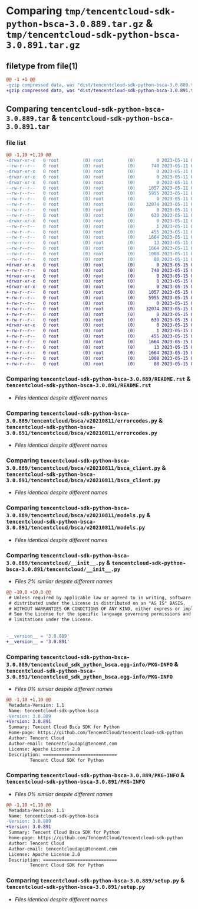 # Comparing `tmp/tencentcloud-sdk-python-bsca-3.0.889.tar.gz` & `tmp/tencentcloud-sdk-python-bsca-3.0.891.tar.gz`

## filetype from file(1)

```diff
@@ -1 +1 @@
-gzip compressed data, was "dist/tencentcloud-sdk-python-bsca-3.0.889.tar", last modified: Thu May 11 02:23:26 2023, max compression
+gzip compressed data, was "dist/tencentcloud-sdk-python-bsca-3.0.891.tar", last modified: Mon May 15 02:35:55 2023, max compression
```

## Comparing `tencentcloud-sdk-python-bsca-3.0.889.tar` & `tencentcloud-sdk-python-bsca-3.0.891.tar`

### file list

```diff
@@ -1,19 +1,19 @@
-drwxr-xr-x   0 root         (0) root         (0)        0 2023-05-11 02:23:26.000000 tencentcloud-sdk-python-bsca-3.0.889/
--rw-r--r--   0 root         (0) root         (0)      740 2023-05-11 02:23:25.000000 tencentcloud-sdk-python-bsca-3.0.889/README.rst
-drwxr-xr-x   0 root         (0) root         (0)        0 2023-05-11 02:23:26.000000 tencentcloud-sdk-python-bsca-3.0.889/tencentcloud/
-drwxr-xr-x   0 root         (0) root         (0)        0 2023-05-11 02:23:26.000000 tencentcloud-sdk-python-bsca-3.0.889/tencentcloud/bsca/
-drwxr-xr-x   0 root         (0) root         (0)        0 2023-05-11 02:23:26.000000 tencentcloud-sdk-python-bsca-3.0.889/tencentcloud/bsca/v20210811/
--rw-r--r--   0 root         (0) root         (0)     1057 2023-05-11 02:23:25.000000 tencentcloud-sdk-python-bsca-3.0.889/tencentcloud/bsca/v20210811/errorcodes.py
--rw-r--r--   0 root         (0) root         (0)     5955 2023-05-11 02:23:25.000000 tencentcloud-sdk-python-bsca-3.0.889/tencentcloud/bsca/v20210811/bsca_client.py
--rw-r--r--   0 root         (0) root         (0)        0 2023-05-11 02:23:25.000000 tencentcloud-sdk-python-bsca-3.0.889/tencentcloud/bsca/v20210811/__init__.py
--rw-r--r--   0 root         (0) root         (0)    32074 2023-05-11 02:23:25.000000 tencentcloud-sdk-python-bsca-3.0.889/tencentcloud/bsca/v20210811/models.py
--rw-r--r--   0 root         (0) root         (0)        0 2023-05-11 02:23:25.000000 tencentcloud-sdk-python-bsca-3.0.889/tencentcloud/bsca/__init__.py
--rw-r--r--   0 root         (0) root         (0)      630 2023-05-11 02:23:25.000000 tencentcloud-sdk-python-bsca-3.0.889/tencentcloud/__init__.py
-drwxr-xr-x   0 root         (0) root         (0)        0 2023-05-11 02:23:26.000000 tencentcloud-sdk-python-bsca-3.0.889/tencentcloud_sdk_python_bsca.egg-info/
--rw-r--r--   0 root         (0) root         (0)        1 2023-05-11 02:23:26.000000 tencentcloud-sdk-python-bsca-3.0.889/tencentcloud_sdk_python_bsca.egg-info/dependency_links.txt
--rw-r--r--   0 root         (0) root         (0)      455 2023-05-11 02:23:26.000000 tencentcloud-sdk-python-bsca-3.0.889/tencentcloud_sdk_python_bsca.egg-info/SOURCES.txt
--rw-r--r--   0 root         (0) root         (0)     1664 2023-05-11 02:23:26.000000 tencentcloud-sdk-python-bsca-3.0.889/tencentcloud_sdk_python_bsca.egg-info/PKG-INFO
--rw-r--r--   0 root         (0) root         (0)       13 2023-05-11 02:23:26.000000 tencentcloud-sdk-python-bsca-3.0.889/tencentcloud_sdk_python_bsca.egg-info/top_level.txt
--rw-r--r--   0 root         (0) root         (0)     1664 2023-05-11 02:23:26.000000 tencentcloud-sdk-python-bsca-3.0.889/PKG-INFO
--rw-r--r--   0 root         (0) root         (0)     1008 2023-05-11 02:23:25.000000 tencentcloud-sdk-python-bsca-3.0.889/setup.py
--rw-r--r--   0 root         (0) root         (0)       88 2023-05-11 02:23:26.000000 tencentcloud-sdk-python-bsca-3.0.889/setup.cfg
+drwxr-xr-x   0 root         (0) root         (0)        0 2023-05-15 02:35:55.000000 tencentcloud-sdk-python-bsca-3.0.891/
+-rw-r--r--   0 root         (0) root         (0)      740 2023-05-15 02:35:55.000000 tencentcloud-sdk-python-bsca-3.0.891/README.rst
+drwxr-xr-x   0 root         (0) root         (0)        0 2023-05-15 02:35:55.000000 tencentcloud-sdk-python-bsca-3.0.891/tencentcloud/
+drwxr-xr-x   0 root         (0) root         (0)        0 2023-05-15 02:35:55.000000 tencentcloud-sdk-python-bsca-3.0.891/tencentcloud/bsca/
+drwxr-xr-x   0 root         (0) root         (0)        0 2023-05-15 02:35:55.000000 tencentcloud-sdk-python-bsca-3.0.891/tencentcloud/bsca/v20210811/
+-rw-r--r--   0 root         (0) root         (0)     1057 2023-05-15 02:35:55.000000 tencentcloud-sdk-python-bsca-3.0.891/tencentcloud/bsca/v20210811/errorcodes.py
+-rw-r--r--   0 root         (0) root         (0)     5955 2023-05-15 02:35:55.000000 tencentcloud-sdk-python-bsca-3.0.891/tencentcloud/bsca/v20210811/bsca_client.py
+-rw-r--r--   0 root         (0) root         (0)        0 2023-05-15 02:35:55.000000 tencentcloud-sdk-python-bsca-3.0.891/tencentcloud/bsca/v20210811/__init__.py
+-rw-r--r--   0 root         (0) root         (0)    32074 2023-05-15 02:35:55.000000 tencentcloud-sdk-python-bsca-3.0.891/tencentcloud/bsca/v20210811/models.py
+-rw-r--r--   0 root         (0) root         (0)        0 2023-05-15 02:35:55.000000 tencentcloud-sdk-python-bsca-3.0.891/tencentcloud/bsca/__init__.py
+-rw-r--r--   0 root         (0) root         (0)      630 2023-05-15 02:35:55.000000 tencentcloud-sdk-python-bsca-3.0.891/tencentcloud/__init__.py
+drwxr-xr-x   0 root         (0) root         (0)        0 2023-05-15 02:35:55.000000 tencentcloud-sdk-python-bsca-3.0.891/tencentcloud_sdk_python_bsca.egg-info/
+-rw-r--r--   0 root         (0) root         (0)        1 2023-05-15 02:35:55.000000 tencentcloud-sdk-python-bsca-3.0.891/tencentcloud_sdk_python_bsca.egg-info/dependency_links.txt
+-rw-r--r--   0 root         (0) root         (0)      455 2023-05-15 02:35:55.000000 tencentcloud-sdk-python-bsca-3.0.891/tencentcloud_sdk_python_bsca.egg-info/SOURCES.txt
+-rw-r--r--   0 root         (0) root         (0)     1664 2023-05-15 02:35:55.000000 tencentcloud-sdk-python-bsca-3.0.891/tencentcloud_sdk_python_bsca.egg-info/PKG-INFO
+-rw-r--r--   0 root         (0) root         (0)       13 2023-05-15 02:35:55.000000 tencentcloud-sdk-python-bsca-3.0.891/tencentcloud_sdk_python_bsca.egg-info/top_level.txt
+-rw-r--r--   0 root         (0) root         (0)     1664 2023-05-15 02:35:55.000000 tencentcloud-sdk-python-bsca-3.0.891/PKG-INFO
+-rw-r--r--   0 root         (0) root         (0)     1008 2023-05-15 02:35:55.000000 tencentcloud-sdk-python-bsca-3.0.891/setup.py
+-rw-r--r--   0 root         (0) root         (0)       88 2023-05-15 02:35:55.000000 tencentcloud-sdk-python-bsca-3.0.891/setup.cfg
```

### Comparing `tencentcloud-sdk-python-bsca-3.0.889/README.rst` & `tencentcloud-sdk-python-bsca-3.0.891/README.rst`

 * *Files identical despite different names*

### Comparing `tencentcloud-sdk-python-bsca-3.0.889/tencentcloud/bsca/v20210811/errorcodes.py` & `tencentcloud-sdk-python-bsca-3.0.891/tencentcloud/bsca/v20210811/errorcodes.py`

 * *Files identical despite different names*

### Comparing `tencentcloud-sdk-python-bsca-3.0.889/tencentcloud/bsca/v20210811/bsca_client.py` & `tencentcloud-sdk-python-bsca-3.0.891/tencentcloud/bsca/v20210811/bsca_client.py`

 * *Files identical despite different names*

### Comparing `tencentcloud-sdk-python-bsca-3.0.889/tencentcloud/bsca/v20210811/models.py` & `tencentcloud-sdk-python-bsca-3.0.891/tencentcloud/bsca/v20210811/models.py`

 * *Files identical despite different names*

### Comparing `tencentcloud-sdk-python-bsca-3.0.889/tencentcloud/__init__.py` & `tencentcloud-sdk-python-bsca-3.0.891/tencentcloud/__init__.py`

 * *Files 2% similar despite different names*

```diff
@@ -10,8 +10,8 @@
 # Unless required by applicable law or agreed to in writing, software
 # distributed under the License is distributed on an "AS IS" BASIS,
 # WITHOUT WARRANTIES OR CONDITIONS OF ANY KIND, either express or implied.
 # See the License for the specific language governing permissions and
 # limitations under the License.
 
 
-__version__ = '3.0.889'
+__version__ = '3.0.891'
```

### Comparing `tencentcloud-sdk-python-bsca-3.0.889/tencentcloud_sdk_python_bsca.egg-info/PKG-INFO` & `tencentcloud-sdk-python-bsca-3.0.891/tencentcloud_sdk_python_bsca.egg-info/PKG-INFO`

 * *Files 0% similar despite different names*

```diff
@@ -1,10 +1,10 @@
 Metadata-Version: 1.1
 Name: tencentcloud-sdk-python-bsca
-Version: 3.0.889
+Version: 3.0.891
 Summary: Tencent Cloud Bsca SDK for Python
 Home-page: https://github.com/TencentCloud/tencentcloud-sdk-python
 Author: Tencent Cloud
 Author-email: tencentcloudapi@tencent.com
 License: Apache License 2.0
 Description: ============================
         Tencent Cloud SDK for Python
```

### Comparing `tencentcloud-sdk-python-bsca-3.0.889/PKG-INFO` & `tencentcloud-sdk-python-bsca-3.0.891/PKG-INFO`

 * *Files 0% similar despite different names*

```diff
@@ -1,10 +1,10 @@
 Metadata-Version: 1.1
 Name: tencentcloud-sdk-python-bsca
-Version: 3.0.889
+Version: 3.0.891
 Summary: Tencent Cloud Bsca SDK for Python
 Home-page: https://github.com/TencentCloud/tencentcloud-sdk-python
 Author: Tencent Cloud
 Author-email: tencentcloudapi@tencent.com
 License: Apache License 2.0
 Description: ============================
         Tencent Cloud SDK for Python
```

### Comparing `tencentcloud-sdk-python-bsca-3.0.889/setup.py` & `tencentcloud-sdk-python-bsca-3.0.891/setup.py`

 * *Files identical despite different names*

